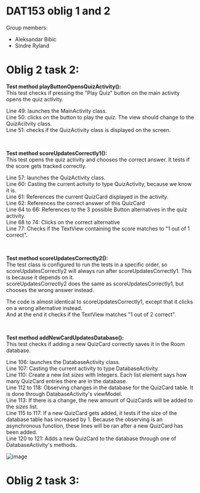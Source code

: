 # DAT153 oblig 1 and 2

Group members:
- Aleksandar Bibic
- Sindre Ryland

# Oblig 2 task 2:
**Test method playButtonOpensQuizActivity():**  
This test checks if pressing the "Play Quiz" button on the main activity opens the quiz activity.

Line 49: launches the MainActivity class.  
Line 50: clicks on the button to play the quiz. The view should change to the QuizAcitvity class.  
Line 51: checks if the QuizActivity class is displayed on the screen.
 
 &nbsp;
 
**Test method scoreUpdatesCorrectly1():**  
This test opens the quiz activity and chooses the correct answer. It tests if the score gets tracked correctly.  

Line 57: launches the QuizActivity class.  
Line 60: Casting the current activity to type QuizActivity, because we know it is.  
Line 61: References the current QuizCard displayed in the activity.  
Line 62: References the correct answer of this  QuizCard  
Line 64 to 66: References to the 3 possible Button alternatives in the quiz activity.  
Line 68 to 74: Clicks on the correct alternative  
Line 77: Checks if the TextView containing the score matches to "1 out of 1 correct".  

&nbsp;

**Test method scoreUpdatesCorrectly2():**  
The test class is configured to run the tests in a specific order, so scoreUpdatesCorrectly2 will always run after scoreUpdatesCorrectly1. This is because it depends on it.  
scoreUpdatesCorrectly2 does the same as scoreUpdatesCorrectly1, but chooses the wrong answer instead.  

The code is almost identical to scoreUpdatesCorrectly1, except that it clicks on a wrong alternative instead.  
And at the end it checks if the TextView matches "1 out of 2 correct".  

&nbsp;

**Test method addNewCardUpdatesDatabase():**  
This test checks if adding a new QuizCard correctly saves it in the Room database.  

Line 106: launches the DatabaseActivity class.  
Line 107: Casting the current activity to type DatabaseActivity.   
Line 110: Create a new list *sizes* with Integers. Each list element says how many QuizCard entries there are in the database.  
Line 112 to 118: Observing changes in the database for the QuizCard table. It is done through DatabaseActivity's viewModel.  
Line 113: If there is a change, the new amount of QuizCards will be added to the *sizes* list.  
Line 115 to 117: If a new QuizCard gets added, it tests if the size of the database table has increased by 1. Because the observing is an asynchronous function, these lines will be ran after a new QuizCard has been added.  
Line 120 to 121: Adds a new QuizCard to the database through one of DatabaseActivity's methods.  

![image](https://user-images.githubusercontent.com/21562012/222832723-6affdc0f-d4ab-403b-b208-0c8fb983c30a.png)
&nbsp;  

# Oblig 2 task 3:
